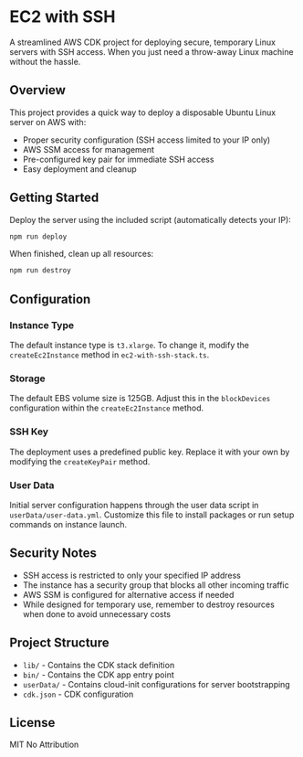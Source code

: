 # EC2 with SSH

A streamlined AWS CDK project for deploying secure, temporary Linux servers with SSH access. When you just need a throw-away Linux machine without the hassle.

## Overview

This project provides a quick way to deploy a disposable Ubuntu Linux server on AWS with:

- Proper security configuration (SSH access limited to your IP only)
- AWS SSM access for management
- Pre-configured key pair for immediate SSH access
- Easy deployment and cleanup

## Getting Started

Deploy the server using the included script (automatically detects your IP):

```bash
npm run deploy
```

When finished, clean up all resources:

```bash
npm run destroy
```

## Configuration

### Instance Type

The default instance type is `t3.xlarge`. To change it, modify the `createEc2Instance` method in `ec2-with-ssh-stack.ts`.

### Storage

The default EBS volume size is 125GB. Adjust this in the `blockDevices` configuration within the `createEc2Instance` method.

### SSH Key

The deployment uses a predefined public key. Replace it with your own by modifying the `createKeyPair` method.

### User Data

Initial server configuration happens through the user data script in `userData/user-data.yml`. Customize this file to install packages or run setup commands on instance launch.

## Security Notes

- SSH access is restricted to only your specified IP address
- The instance has a security group that blocks all other incoming traffic
- AWS SSM is configured for alternative access if needed
- While designed for temporary use, remember to destroy resources when done to avoid unnecessary costs

## Project Structure

- `lib/` - Contains the CDK stack definition
- `bin/` - Contains the CDK app entry point
- `userData/` - Contains cloud-init configurations for server bootstrapping
- `cdk.json` - CDK configuration

## License

MIT No Attribution
